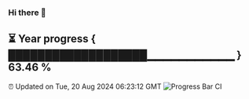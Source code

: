 ### Hi there 👋
⏳ Year progress { ███████████████████▁▁▁▁▁▁▁▁▁▁▁ } 63.46 %
---
⏰ Updated on Tue, 20 Aug 2024 06:23:12 GMT
![Progress Bar CI](https://github.com/liununu/liununu/workflows/Progress%20Bar%20CI/badge.svg)
